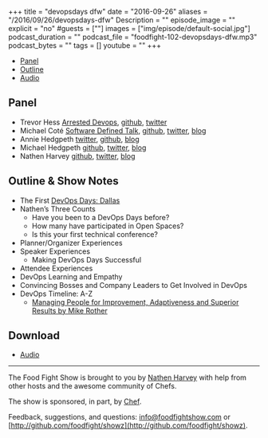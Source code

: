 +++
title = "devopsdays dfw"
date = "2016-09-26"
aliases = "/2016/09/26/devopsdays-dfw"
Description = ""
episode_image = ""
explicit = "no"
#guests = [""]
images = ["img/episode/default-social.jpg"]
podcast_duration = ""
podcast_file = "foodfight-102-devopsdays-dfw.mp3"
podcast_bytes = ""
tags = []
youtube = ""
+++

* [Panel](http://foodfightshow.org/2016/09/devopsdays-dfw.html#panel)
* [Outline](http://foodfightshow.org/2016/09/devopsdays-dfw.html#outline)
* [Audio](http://traffic.libsyn.com/foodfight/foodfight-102-devopsdays-dfw.mp3)

<!-- more -->

Panel<a name="panel"></a>
-----
* Trevor Hess [Arrested Devops](https://www.arresteddevops.com/), [github](https://github.com/trevorghess), [twitter](https://twitter.com/trevorghess)
* Michael Coté [Software Defined Talk](https://cote.io/tag/sdt/), [github](https://github.com/cote), [twitter](https://twitter.com/cote), [blog](https://cote.io/)
* Annie Hedgpeth [twitter](https://twitter.com/anniehedgie), [github](https://github.com/anniehedgpeth), [blog](http://www.anniehedgie.com/)
* Michael Hedgpeth [github](https://github.com/mhedgpeth), [twitter](https://github.com/mhedgpeth), [blog](http://hedge-ops.com/)
* Nathen Harvey [github](http://github.com/nathenharvey), [twitter](http://twitter.com/nathenharvey), [blog](http://nathenharvey.com)

Outline & Show Notes<a name="outline"></a>
-------

* The First [DevOps Days: Dallas](https://www.devopsdays.org/events/2016-dallas/welcome/)
* Nathen’s Three Counts
  * Have you been to a DevOps Days before?
  * How many have participated in Open Spaces?
  * Is this your first technical conference?
* Planner/Organizer Experiences
* Speaker Experiences
  * Making DevOps Days Successful
* Attendee Experiences
* DevOps Learning and Empathy
* Convincing Bosses and Company Leaders to Get Involved in DevOps
* DevOps Timeline: A-Z
  * [Managing People for Improvement, Adaptiveness and Superior Results by Mike Rother](https://www.amazon.com/Toyota-Kata-Managing-Improvement-Adaptiveness/dp/0071635238)


Download
--------
* [Audio](http://traffic.libsyn.com/foodfight/foodfight-102-devopsdays-dfw.mp3)

<hr />

The Food Fight Show is brought to you by [Nathen Harvey](https://twitter.com/nathenharvey) with help from other hosts and the awesome community of Chefs.

The show is sponsored, in part, by [Chef](http://www.chef.io).

Feedback, suggestions, and questions:  [info@foodfightshow.com](mailto:info@foodfightshow.com) or  [http://github.com/foodfight/showz](http://github.com/foodfight/showz).
